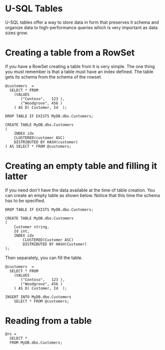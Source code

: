 # U-SQL Tables

U-SQL tables offer a way to store data in form that preserves it schema and organize data to high-performance queries which is very important as data sizes grow.

# Creating a table from a RowSet

If you have a RowSet creating a table from it is very simple. The one thing you must remember is that a table must have an index defined. The table gets its schema from the schema of the rowset.

```
@customers  = 
  SELECT * FROM 
    (VALUES
       ("Contoso",   123 ),
       ("Woodgrove", 456 )
    ) AS D( Customer, Id  );

DROP TABLE IF EXISTS MyDB.dbo.Customers;

CREATE TABLE MyDB.dbo.Customers
( 
    INDEX idx  
    CLUSTERED(customer ASC)
    DISTRIBUTED BY HASH(customer) 
) AS SELECT * FROM @customers;

```

# Creating an empty table and filling it latter

If you need don't have the data available at the time of table creation. You can create an empty table as shown below. Notice that this time the schema has to be specified.

```
DROP TABLE IF EXISTS MyDB.dbo.Customers;

CREATE TABLE MyDB.dbo.Customers
( 
    Customer string, 
    Id int, 
    INDEX idx  
        CLUSTERED(Customer ASC)
        DISTRIBUTED BY HASH(Customer) 
);
```

Then separately, you can fill the table.

```
@customers  = 
  SELECT * FROM 
    (VALUES
       ("Contoso",   123 ),
       ("Woodgrove", 456 )
    ) AS D( Customer, Id  );

INSERT INTO MyDB.dbo.Customers
    SELECT * FROM @customers;
```

# Reading from a table

```
@rs = 
  SELECT * 
  FROM MyDB.dbo.Customers;
```
